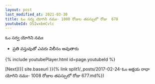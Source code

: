 ```yaml
---
layout: post
last_modified_at: 2021-03-30
title: ఓం సర్వ యోగిని నమః- 1008 రోజుల తపస్సులో రోజు  678
youtubeId: OSIwxbmCvlc
---
```

 
 
 ఓం సర్వ యోగిని నమః  
 
 -  ప్రతి వస్తువుతో ఎవరు విలీనం అవుతారు 
 
  
 
  
 
 
 
 
 
 


{% include youtubePlayer.html id=page.youtubeId %}
 
[Next]({{ site.baseurl }}{% link  split1/_posts/2017-02-24-ఓం అక్షయ రాధా యోగిని నమః- 1008 రోజుల తపస్సులో రోజు  677.md%})
 
